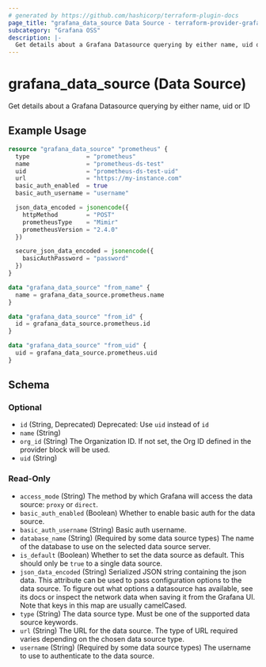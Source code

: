 ```yaml
---
# generated by https://github.com/hashicorp/terraform-plugin-docs
page_title: "grafana_data_source Data Source - terraform-provider-grafana"
subcategory: "Grafana OSS"
description: |-
  Get details about a Grafana Datasource querying by either name, uid or ID
---
```


# grafana_data_source (Data Source)

Get details about a Grafana Datasource querying by either name, uid or ID

## Example Usage

```terraform
resource "grafana_data_source" "prometheus" {
  type                = "prometheus"
  name                = "prometheus-ds-test"
  uid                 = "prometheus-ds-test-uid"
  url                 = "https://my-instance.com"
  basic_auth_enabled  = true
  basic_auth_username = "username"

  json_data_encoded = jsonencode({
    httpMethod        = "POST"
    prometheusType    = "Mimir"
    prometheusVersion = "2.4.0"
  })

  secure_json_data_encoded = jsonencode({
    basicAuthPassword = "password"
  })
}

data "grafana_data_source" "from_name" {
  name = grafana_data_source.prometheus.name
}

data "grafana_data_source" "from_id" {
  id = grafana_data_source.prometheus.id
}

data "grafana_data_source" "from_uid" {
  uid = grafana_data_source.prometheus.uid
}
```

<!-- schema generated by tfplugindocs -->
## Schema

### Optional

- `id` (String, Deprecated) Deprecated: Use `uid` instead of `id`
- `name` (String)
- `org_id` (String) The Organization ID. If not set, the Org ID defined in the provider block will be used.
- `uid` (String)

### Read-Only

- `access_mode` (String) The method by which Grafana will access the data source: `proxy` or `direct`.
- `basic_auth_enabled` (Boolean) Whether to enable basic auth for the data source.
- `basic_auth_username` (String) Basic auth username.
- `database_name` (String) (Required by some data source types) The name of the database to use on the selected data source server.
- `is_default` (Boolean) Whether to set the data source as default. This should only be `true` to a single data source.
- `json_data_encoded` (String) Serialized JSON string containing the json data. This attribute can be used to pass configuration options to the data source. To figure out what options a datasource has available, see its docs or inspect the network data when saving it from the Grafana UI. Note that keys in this map are usually camelCased.
- `type` (String) The data source type. Must be one of the supported data source keywords.
- `url` (String) The URL for the data source. The type of URL required varies depending on the chosen data source type.
- `username` (String) (Required by some data source types) The username to use to authenticate to the data source.
